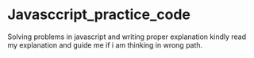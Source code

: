 # Javasccript_practice_code
Solving problems in javascript and writing proper explanation kindly 
read my explanation and guide me if i am thinking in wrong path.
